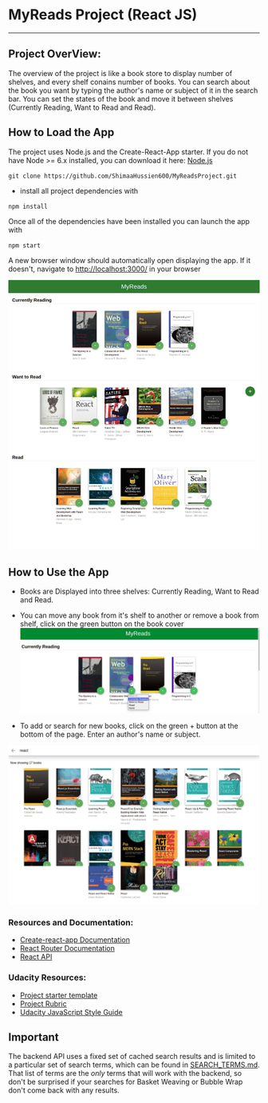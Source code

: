 # MyReads Project (React JS)
---

## Project OverView:

The overview of the project is like a book store to display number of shelves, and every shelf conains number of books.
You can search about the book you want by typing the author's name or subject of it in the search bar.
You can set the states of the book and move it between shelves (Currently Reading, Want to Read and Read).

## How to Load the App

The project uses Node.js and the Create-React-App starter.  If you do not have Node >= 6.x installed, you can download it here: [Node.js](https://nodejs.org/en/)

```
git clone https://github.com/ShimaaHussien600/MyReadsProject.git
```

- install all project dependencies with

```
npm install
```

Once all of the dependencies have been installed you can launch the app with

```
npm start
```

A new browser window should automatically open displaying the app.  If it doesn't, navigate to [http://localhost:3000/](http://localhost:3000/) in your browser

![Home Page](src/screenshots/homePage.png "Home Page")

## How to Use the App
* Books are Displayed into three shelves: Currently Reading, Want to Read and Read.
* You can move any book from it's shelf to another or remove a book from shelf, click on the green button on  the book cover
![Change Shelf](src/screenshots/changeshelf.jpeg "Change Shelf")

* To add or search for new books, click on the green + button at the bottom of the page.
Enter an author's name or subject.

![Search Page](src/screenshots/searchPage.png "Search Page")

### Resources and Documentation:
- [Create-react-app Documentation](https://github.com/facebookincubator/create-react-app)
- [React Router Documentation](http://knowbody.github.io/react-router-docs/)
- [React API](https://facebook.github.io/react/docs/react-api.html)

### Udacity Resources:
- [Project starter template](https://github.com/udacity/reactnd-project-myreads-starter)
- [Project Rubric](https://review.udacity.com/#!/rubrics/918/view)
- [Udacity JavaScript Style Guide](http://udacity.github.io/frontend-nanodegree-styleguide/javascript.html)



## Important

The backend API uses a fixed set of cached search results and is limited to a particular set of search terms, which can be found in [SEARCH_TERMS.md](SEARCH_TERMS.md). That list of terms are the _only_ terms that will work with the backend, so don't be surprised if your searches for Basket Weaving or Bubble Wrap don't come back with any results.